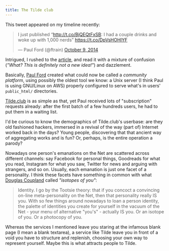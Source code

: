 ```yaml
---
title: The Tilde club
---
```


This tweet appeared on my timeline recently:

<blockquote class="twitter-tweet" data-cards="hidden" lang="en"><p>I
just published “<a
href="http://t.co/BjQEQtFxSB">http://t.co/BjQEQtFxSB</a>: I had a
couple drinks and woke up with 1,000 nerds” <a
href="https://t.co/DpVsHOHIYF">https://t.co/DpVsHOHIYF</a></p>&mdash;
Paul Ford (@ftrain) <a
href="https://twitter.com/ftrain/status/520192869714247680">October 9,
2014</a></blockquote> <script async
src="//platform.twitter.com/widgets.js" charset="utf-8"></script>

Intrigued, I rushed to the
[article](https://medium.com/message/tilde-club-i-had-a-couple-drinks-and-woke-up-with-1-000-nerds-a8904f0a2ebf),
and read it with a mixture of confusion (*"What? This is definitely not
a new idea!"*) and dazzlement.

Basically, [Paul Ford](http://www.ftrain.com/) created what could now
be called a *community platform*, using possibly the oldest tool we
know: a Unix server (I think Paul is using GNU/Linux on AWS) properly
configured to serve what's in users' ``public_html/`` directories.

[Tilde.club](http://tilde.club/) is as simple as that, yet Paul
received lots of "subscription" requests already: after the first
batch of a few hundreds users, he had to put them in a waiting list.

I'd be curious to know the demographics of Tilde.club's userbase: are
they old fashioned hackers, immersed in a revival of the way (part of)
Internet worked back in the days? Young people, discovering that that
ancient way of aggregating works and is fun? Or, perhaps, is the
entire operation a parody?

Nowadays one person's emanations on the Net are scattered across
different channels: say Facebook for personal things, Goodreads for
what you read, Instagram for what you saw, Twitter for news and
arguing with strangers, and so on. Usually, each emanation is just one
facet of a personality. I think these facets have something in common
with what
[Douglas Coupland](http://en.wikipedia.org/wiki/Douglas_Coupland)
called *"isotopes of you"*:

> Identity. I go by the Tootsie theory: that if you concoct a
> convincing on-line meta-personality on the Net, then that
> personality really IS you. With so few things around nowadays to
> loan a person identity, the palette of identities you create for
> yourself in the vacuum of the Net - your menu of alternative
> "you's" - actually IS you. Or an isotope of you. Or a photocopy of
> you.

Whereas the services I mentioned leave you staring at the infamous
blank page (I mean a blank textarea), a service like Tilde leave you
in front of a void you have to structure and replenish, choosing your
own way to represent yourself. Maybe this is what attracts people to
Tilde.
